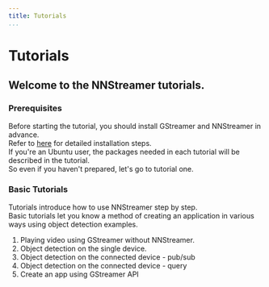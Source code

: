 ```yaml
---
title: Tutorials
...
```


# Tutorials

## Welcome to the NNStreamer tutorials.
### Prerequisites
Before starting the tutorial, you should install GStreamer and NNStreamer in advance.  
Refer to [here](installing-nnstreamer.md) for detailed installation steps.  
If you're an Ubuntu user, the packages needed in each tutorial will be described in the tutorial.  
So even if you haven't prepared, let's go to tutorial one.

### Basic Tutorials
Tutorials introduce how to use NNStreamer step by step.  
Basic tutorials let you know a method of creating an application in various ways using object detection examples.  
1. Playing video using GStreamer without NNStreamer.
2. Object detection on the single device.
3. Object detection on the connected device - pub/sub
4. Object detection on the connected device - query
5. Create an app using GStreamer API
